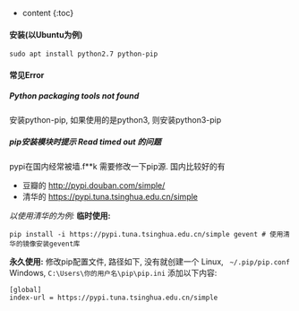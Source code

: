 ---
---

* content
{:toc}

#### 安装(以Ubuntu为例)

```
sudo apt install python2.7 python-pip
```

#### 常见Error

##### Python packaging tools not found

安装python-pip, 如果使用的是python3, 则安装python3-pip

##### pip安装模块时提示 Read timed out 的问题

pypi在国内经常被墙.f**k
需要修改一下pip源.
国内比较好的有
* 豆瓣的 http://pypi.douban.com/simple/
* 清华的 https://pypi.tuna.tsinghua.edu.cn/simple

_以使用清华的为例:_
**临时使用:**
```
pip install -i https://pypi.tuna.tsinghua.edu.cn/simple gevent # 使用清华的镜像安装gevent库
```
**永久使用:**
修改pip配置文件, 路径如下, 没有就创建一个
Linux, ` ~/.pip/pip.conf`
Windows, `C:\Users\你的用户名\pip\pip.ini`
添加以下内容:
```
[global]
index-url = https://pypi.tuna.tsinghua.edu.cn/simple
```
